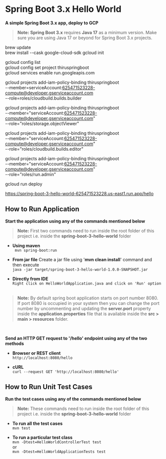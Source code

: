 # Spring Boot 3.x Hello World

**A simple Spring Boot 3.x app, deploy to GCP**

> **Note:** **Spring Boot 3.x** requires **Java 17** as a minimum version. Make sure you are using Java 17 or beyond for Spring Boot 3.x projects.

brew update  
brew install --cask google-cloud-sdk
gcloud init

gcloud config list  
gcloud config set project thiruspringboot  
gcloud services enable run.googleapis.com

gcloud projects add-iam-policy-binding thiruspringboot \
  --member=serviceAccount:625471523228-compute@developer.gserviceaccount.com \
  --role=roles/cloudbuild.builds.builder

gcloud projects add-iam-policy-binding thiruspringboot \
  --member="serviceAccount:625471523228-compute@developer.gserviceaccount.com" \
  --role="roles/storage.objectViewer"

gcloud projects add-iam-policy-binding thiruspringboot \
  --member="serviceAccount:625471523228-compute@developer.gserviceaccount.com" \
  --role="roles/cloudbuild.builds.editor"

gcloud projects add-iam-policy-binding thiruspringboot \
  --member="serviceAccount:625471523228-compute@developer.gserviceaccount.com" \
  --role="roles/run.admin"

gcloud run deploy

https://spring-boot-3-hello-world-625471523228.us-east1.run.app/hello

## How to Run Application

**Start the application using any of the commands mentioned below**

> **Note:** First two commands need to run inside the root folder of this project i.e. inside the **spring-boot-3-hello-world** folder


- **Using maven** <br/>``` mvn spring-boot:run```


- **From jar file**
  Create a jar file using '**mvn clean install**' command and then execute
  <br/>```java -jar target/spring-boot-3-hello-world-1.0.0-SNAPSHOT.jar```


- **Directly from IDE**
  <br/>```Right click on HelloWorldApplication.java and click on 'Run' option```
  <br/><br/>

> **Note:** By default spring boot application starts on port number 8080. If port 8080 is occupied in your system then you can change the port number by uncommenting and updating the **server.port** property inside the **application.properties** file that is available inside the **src > main > resources** folder.

<br/>

**Send an HTTP GET request to '/hello' endpoint using any of the two methods**

- **Browser or REST client**
  <br/>```http://localhost:8080/hello```


- **cURL**
  <br/>```curl --request GET 'http://localhost:8080/hello'```


## How to Run Unit Test Cases

**Run the test cases using any of the commands mentioned below**

> **Note:** These commands need to run inside the root folder of this project i.e. inside the **spring-boot-3-hello-world** folder

- **To run all the test cases**
  <br/>```mvn test```


- **To run a particular test class**
  <br/>```mvn -Dtest=HelloWorldControllerTest test```
  <br/>or
  <br/>```mvn -Dtest=HelloWorldApplicationTests test```